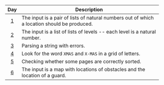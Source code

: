 | Day                                        | Description                                                                                 |
| :-:                                        | -                                                                                           |
| [1](2024_descriptions_with_tests.md#day-1) | The input is a pair of lists of natural numbers out of which a location should be produced. |
| [2](2024_descriptions_with_tests.md#day-2) | The input is a list of lists of levels -- each level is a natural number.                   |
| [3](2024_descriptions_with_tests.md#day-3) | Parsing a string with errors.                                                               |
| [4](2024_descriptions_with_tests.md#day-4) | Look for the word `XMAS` and `X-MAS` in a grid of letters.                                  |
| [5](2024_descriptions_with_tests.md#day-5) | Checking whether some pages are correctly sorted.                                           |
| [6](2024_descriptions_with_tests.md#day-6) | The input is a map with locations of obstacles and the location of a guard.                 |
